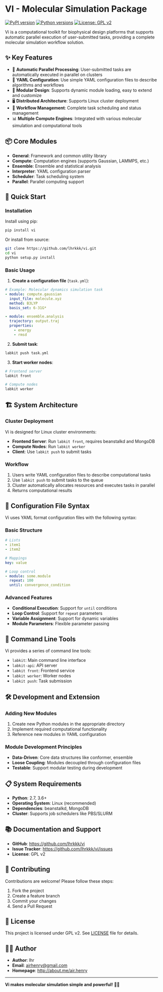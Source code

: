 # VI - Molecular Simulation Package

[![PyPI version](https://badge.fury.io/py/vi.svg)](https://badge.fury.io/py/vi)
[![Python versions](https://img.shields.io/pypi/pyversions/vi.svg)](https://pypi.org/project/vi/)
[![License: GPL v2](https://img.shields.io/badge/License-GPL%20v2-blue.svg)](https://www.gnu.org/licenses/old-licenses/gpl-2.0.en.html)

Vi is a computational toolkit for biophysical design platforms that supports automatic parallel execution of user-submitted tasks, providing a complete molecular simulation workflow solution.

## ✨ Key Features

- 🚀 **Automatic Parallel Processing**: User-submitted tasks are automatically executed in parallel on clusters
- 📝 **YAML Configuration**: Use simple YAML configuration files to describe algorithms and workflows
- 🔧 **Modular Design**: Supports dynamic module loading, easy to extend and customize
- 🖥️ **Distributed Architecture**: Supports Linux cluster deployment
- 🔄 **Workflow Management**: Complete task scheduling and status management
- 📊 **Multiple Compute Engines**: Integrated with various molecular simulation and computational tools

## 📦 Core Modules

- **General**: Framework and common utility library
- **Compute**: Computation engines (supports Gaussian, LAMMPS, etc.)
- **Ensemble**: Ensemble and statistical analysis
- **Interpreter**: YAML configuration parser
- **Scheduler**: Task scheduling system
- **Parallel**: Parallel computing support

## 🚀 Quick Start

### Installation

Install using pip:

```bash
pip install vi
```

Or install from source:

```bash
git clone https://github.com/lhrkkk/vi.git
cd vi
python setup.py install
```

### Basic Usage

1. **Create a configuration file** (`task.yml`):

```yaml
# Example: Molecular dynamics simulation task
- module: compute.gaussian
  input_file: molecule.xyz
  method: B3LYP
  basis_set: 6-31G*

- module: ensemble.analysis
  trajectory: output.traj
  properties:
    - energy
    - rmsd
```

2. **Submit task**:

```bash
labkit push task.yml
```

3. **Start worker nodes**:

```bash
# Frontend server
labkit front

# Compute nodes
labkit worker
```

## 🏗️ System Architecture

### Cluster Deployment

Vi is designed for Linux cluster environments:

- **Frontend Server**: Run `labkit front`, requires beanstalkd and MongoDB
- **Compute Nodes**: Run `labkit worker`
- **Client**: Use `labkit push` to submit tasks

### Workflow

1. Users write YAML configuration files to describe computational tasks
2. Use `labkit push` to submit tasks to the queue
3. Cluster automatically allocates resources and executes tasks in parallel
4. Returns computational results

## 📝 Configuration File Syntax

Vi uses YAML format configuration files with the following syntax:

### Basic Structure

```yaml
# Lists
- item1
- item2

# Mappings
key: value

# Loop control
- module: some.module
  repeat: 100
  until: convergence_condition
```

### Advanced Features

- **Conditional Execution**: Support for `until` conditions
- **Loop Control**: Support for `repeat` parameters
- **Variable Assignment**: Support for dynamic variables
- **Module Parameters**: Flexible parameter passing

## 🔧 Command Line Tools

Vi provides a series of command line tools:

- `labkit`: Main command line interface
- `labkit-api`: API server
- `labkit front`: Frontend service
- `labkit worker`: Worker nodes
- `labkit push`: Task submission

## 🛠️ Development and Extension

### Adding New Modules

1. Create new Python modules in the appropriate directory
2. Implement required computational functionality
3. Reference new modules in YAML configuration

### Module Development Principles

- **Data-Driven**: Core data structures like conformer, ensemble
- **Loose Coupling**: Modules decoupled through configuration files
- **Testable**: Support modular testing during development

## 📋 System Requirements

- **Python**: 2.7, 3.6+
- **Operating System**: Linux (recommended)
- **Dependencies**: beanstalkd, MongoDB
- **Cluster**: Supports job schedulers like PBS/SLURM

## 📚 Documentation and Support

- **GitHub**: https://github.com/lhrkkk/vi
- **Issue Tracker**: https://github.com/lhrkkk/vi/issues
- **License**: GPL v2

## 👥 Contributing

Contributions are welcome! Please follow these steps:

1. Fork the project
2. Create a feature branch
3. Commit your changes
4. Send a Pull Request

## 📄 License

This project is licensed under GPL v2. See [LICENSE](LICENSE) file for details.

## 👨‍💻 Author

- **Author**: lhr
- **Email**: airhenry@gmail.com
- **Homepage**: http://about.me/air.henry

---

**Vi makes molecular simulation simple and powerful!** 🧬✨